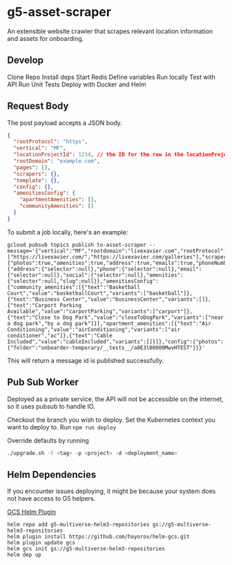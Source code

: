 # g5-asset-scraper

An extensible website crawler that scrapes relevant location information and assets for onboarding.

## Develop

Clone Repo
Install deps
Start Redis
Define variables
Run locally
Test with API
Run Unit Tests
Deploy with Docker and Helm
## Request Body

The post payload accepts a JSON body.
``` json
{
  "rootProtocol": "https",
  "vertical": "MF",
  "locationProjectId": 1234, // the ID for the row in the locationProjects table of the Onboarder
  "rootDomain": "example.com",
  "pages": [],
  "scrapers": {},
  "template": {},
  "config": {},
  "amenitiesConfig": {
    "apartmentAmenities": [],
    "communityAmenities": []
  }
}
```

To submit a job locally, here's an example:

```
gcloud pubsub topics publish to-asset-scraper --message='{"vertical":"MF","rootdomain":"livexavier.com","rootProtocol":"http","locationId":9999,"pages":["https://livexavier.com/","https://livexavier.com/galleries"],"scrapers":{"photos":true,"amenities":true,"address":true,"emails":true,"phoneNumber":true,"social":true},"template":{"address":{"selector":null},"phone":{"selector":null},"email":{"selector":null},"social":{"selector":null},"amenities":{"selector":null,"slug":null}},"amenitiesConfig":{"community_amenities":[{"text":"Basketball Court","value":"basketballCourt","variants":["basketball"]},{"text":"Business Center","value":"businessCenter","variants":[]},{"text":"Carport Parking Available","value":"carportParking","variants":["carport"]},{"text":"Close to Dog Park","value":"closeToDogPark","variants":["near a dog park","by a dog park"]}],"apartment_amenities":[{"text":"Air Conditioning","value":"airConditioning","variants":["air conditioner","ac"]},{"text":"Cable Included","value":"cableIncluded","variants":[]}]},"config":{"photos":{"folder":"onboarder-temporary/__tests__/a0E3l00000MwvHTEST"}}}'
```
This will return a message id is published successfully.


## Pub Sub Worker

Deployed as a private service, the API will not be accessible on the internet, so it uses pubsub to handle IO.

Checkout the branch you wish to deploy.
Set the Kubernetes context you want to deploy to.
Run `npm run deploy`

Override defaults by running
``` sh
./upgrade.sh -t <tag> -p <project> -d <deployment_name>
```
## Helm Dependencies

If you encounter issues deploying, it might be because your system does not have access to G5 helpers.

[GCS Helm Plugin](https://github.com/hayorov/helm-gcs)
``` console
helm repo add g5-multiverse-helm3-repositories gs://g5-multiverse-helm3-repositories
helm plugin install https://github.com/hayorov/helm-gcs.git
helm plugin update gcs
helm gcs init gs://g5-multiverse-helm3-repositories
helm dep up
```
